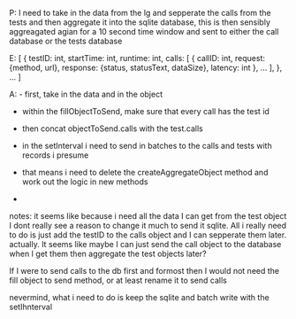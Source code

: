 P: I need to take in the data from the lg and sepperate the calls from the tests and then aggregate it into the sqlite database, this is then sensibly aggreagated agian for a 10 second time window and sent to either the call database or the tests database

E: [
  {
    testID: int,
    startTime: int,
    runtime: int,
    calls: [
      {
        callID: int, 
        request: {method, url}, 
        response: {status, statusText, dataSize}, 
        latency: int
      },
      ...
    ],
  },
  ...
]

A: - first, take in the data and in the object 
- within the fillObjectToSend, make sure that every call has the test id 
- then concat objectToSend.calls with the test.calls

- in the setInterval i need to send in batches to the calls and tests with records i presume
- that means i need to delete the createAggregateObject method and work out the logic in new methods 
- 

notes: it seems like because i need all the data I can get from the test object I dont really see a reason to change it much to send it sqlite. All i really need to do is just add the testID to the calls object and I can sepperate them later. actually. It seems like maybe I can just send the call object to the database when I get them then aggregate the test objects later? 

If I were to send calls to the db first and formost then I would not need the fill object to send method, or at least rename it to send calls 

nevermind, what i need to do is keep the sqlite and batch write with the setIhnterval
